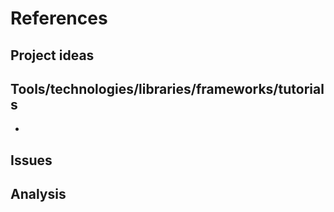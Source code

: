 # References

## Project ideas

## Tools/technologies/libraries/frameworks/tutorials

- 

## Issues

## Analysis